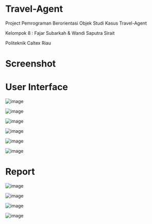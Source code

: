# Travel-Agent
Project Pemrograman Berorientasi Objek Studi Kasus Travel-Agent

Kelompok 8 : Fajar Subarkah &amp; Wandi Saputra Sirait

Politeknik Caltex Riau

# Screenshot

# User Interface

![image](https://user-images.githubusercontent.com/74707401/126677659-3666da73-684d-489a-b384-9c5372d0f1a1.png)

![image](https://user-images.githubusercontent.com/74707401/126677719-76cf68de-ebf2-4613-9d8a-7e32ae917e0f.png)

![image](https://user-images.githubusercontent.com/74707401/126677780-aad7242b-bd71-4d4e-94dc-767f5b6d9013.png)

![image](https://user-images.githubusercontent.com/74707401/126677818-39ce8da2-aae5-4885-ab99-1d801035d0ee.png)

![image](https://user-images.githubusercontent.com/74707401/126677858-25a6b213-0116-4de8-9c7d-dd21f1463ae2.png)

![image](https://user-images.githubusercontent.com/74707401/126677899-f3db5be0-da7a-4145-9422-6221ee7feed0.png)

# Report

![image](https://user-images.githubusercontent.com/74707401/126677346-650622d6-a00c-418e-8006-b0d928f6ffdb.png)

![image](https://user-images.githubusercontent.com/74707401/126677360-d0a07a2e-e257-4b55-b65d-48c68030bbbc.png)

![image](https://user-images.githubusercontent.com/74707401/126677411-d51b222e-c303-4ba8-8de0-bd8e1df9c600.png)

![image](https://user-images.githubusercontent.com/74707401/126677439-1af1537d-dbb5-467c-80b7-33a79c0224bd.png)


